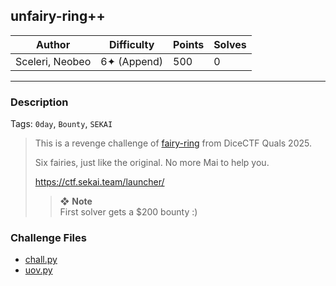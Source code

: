 ## unfairy-ring++

| Author          | Difficulty  | Points | Solves |
| --------------- | ----------- | ------ | ------ |
| Sceleri, Neobeo | 6✦ (Append) | 500    | 0      |

---

### Description

Tags: `0day`, `Bounty`, `SEKAI`

<blockquote>

This is a revenge challenge of [fairy-ring](https://github.com/defund/ctf/tree/master/dicectf-quals-2025/fairy-ring) from DiceCTF Quals 2025.

Six fairies, just like the original. No more Mai to help you.

<https://ctf.sekai.team/launcher/>

> ❖ **Note**  
> First solver gets a $200 bounty :)

</blockquote>

### Challenge Files

- [chall.py](dist)
- [uov.py](dist)
